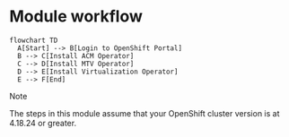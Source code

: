 # Module workflow

```mermaid
flowchart TD
  A[Start] --> B[Login to OpenShift Portal]
  B --> C[Install ACM Operator]
  C --> D[Install MTV Operator]
  D --> E[Install Virtualization Operator]
  E --> F[End]
```



> [!NOTE] 
> The steps in this module assume that your OpenShift cluster version is at 4.18.24 or greater.